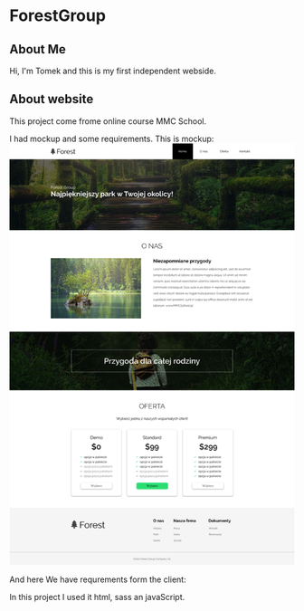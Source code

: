 # ForestGroup

## About Me

Hi, I'm Tomek and this is my first independent webside.

## About website

This project come frome online course MMC School.

I had mockup and some requirements. This is mockup:
<picture>
  <source media="(prefers-color-scheme: dark)" srcset="https://user-images.githubusercontent.com/25423296/163456776-7f95b81a-f1ed-45f7-b7ab-8fa810d529fa.png">
  <source media="(prefers-color-scheme: light)" srcset="Forest Website.pdf">
  <img alt="Shows an illustrated sun in light mode and a moon with stars in dark mode." src="Forest Website.pdf">
</picture>

And here We have requrements form the client:


In this project I used it html, sass an javaScript.


